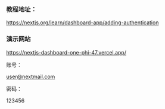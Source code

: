 ### 教程地址：

https://nextjs.org/learn/dashboard-app/adding-authentication


### 演示网站

https://nextjs-dashboard-one-phi-47.vercel.app/

账号：

user@nextmail.com


密码：


123456